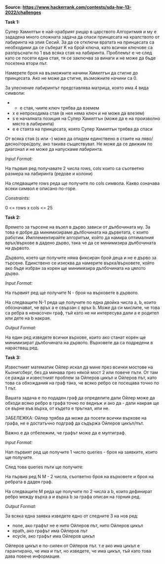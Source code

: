 **Source: https://www.hackerrank.com/contests/sda-hw-13-2022/challenges**

**Task 1:**

Супер Хамилтън е най-храбрият рицар в царството Алгоритмия и му е зададена много сложната задача да спаси принцесата на кралството от лабиринта на злия Сесий. За да се отключи вратата на принцесата са необходими да се съберат K на брой ключа, като всички ключове са разпръснати по 1 във всяка стая на лабиринта. Проблемът е че след като се посети една стая, тя се заключва за винаги и не може да бъде посетена втори път.

Намерете броя на възможните начини Хамилтън да стигне до принцесата. Ако не може да стигне, възможните начини са 0.

За улеснение лабиринтът представлява матрица, която има 4 вида символи:

- - е стая, чиите ключ трябва да вземем
- x е непроходима стая (в нея няма ключ и не може да влезем)
- s е началната позиция на Супер Хамилтън (може да е на произволно място в лабиринта)
- e е стаята на принцесата, която Супер Хамилтън трябва да спаси

От всяка стая (s или -) може да отидем единствено в стаите на ляво/дясно/горе/долу, ако такива съществуват. Не може да се движим по диагонал и не може да напускаме лабиринта.

*Input Format:*

На първия ред получавате 2 числа rows, cols  които са съответно размера на лабиринта (редове и колони)

На следващите rows реда ще получите по cols символа. Какво означава всеки символ е описано по-горе.

*Constraints:*

0 <= rows x cols <= 25


**Task 2:**

Времето за търсене на възел в дърво зависи от дълбочината му. За това е добре да минимизираме дълбочината на дърветата, с които работим. Имплементирайте алгоритъм, който да намира оптималния връх/върхове в дадено дърво, така че да се минимизира дълбочината на дървото.

Дървото, което ще получите няма фиксиран брой деца и не е дърво за търсене. Единствено се изисква да намерите върха/върховете, който ако бъде избран за корен ще минимизира дълбочината на цялото дърво.

*Input Format:*

На първият ред ще получите N - броя на върховете в дървото.

На следващите N-1 реда ще получите по една двойка числа a, b, които обозначават, че връх a е свързан с връх b. Може да си мислите, че това са ребра в ненасочен граф, тъй като не ни интересува дали a е родител или дете на b накрая.

*Output Format:*

На един ред изведете всички върхове, които ако станат корен ще минимизират дълбочината на дървото. Върховете да са подредени в нарастващ ред.


**Task 3:**

Известният математик Ойлер искал да мине през всички мостове на Кьонигсберг, без да минава през някой мост 2 или повече пъти. От там се ражда и известният проблем за Ойлеров цикъл и Ойлеров път, като това са обхождания на граф така, че всяко ребро се посещава точно по 1 път.

Вашата задача е по подаден граф да определите дали Ойлер може да обходи всяко ребро в графа точно по веднъж и ако да - дали накрая ще се върне във върха, от където е тръгнал, или не.

ЗАБЕЛЕЖКА: Ойлер трябва да може да посети всички върхове на графа, не е достатъчно подграф да съдържа Ойлеров цикъл/път.

Важно е да отбележим, че графът може да е мултиграф.

*Input Format:*

Нап първият ред ще получите 1 число queries - броя на заявките, които ще получите.

След това queries пъти ще получите:

На първия ред N M - 2 числа, съответно броя на върховете и броя на ребрата в даден граф.

На следващите M реда ще получите по 2 числа a b, които дефинират ребро между върха a и върха b за графа описан на горния ред.

*Output Format:*

За всяка една заявка изведете едно от следните 3 на нов ред:
- none, ако графът не е нито Ойлеров път, нито Ойлеров цикъл
- epath, ако графът има Ойлеров път
- ecycle, ако графът има Ойлеров цикъл

Ойлеров цикъл е по-силен от Ойлеров път. т.е ако има цикъл е гарантирано, че има и път, но изведете, че има цикъл, тъй като това дава повече информация.
